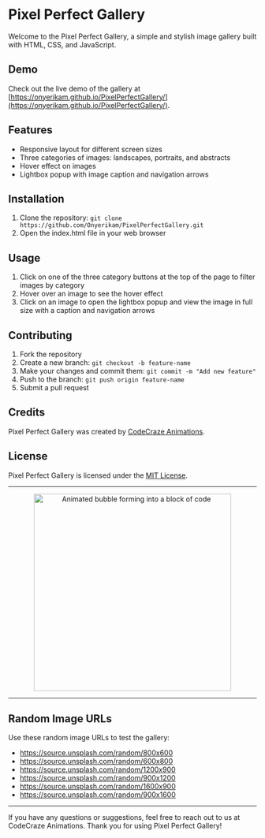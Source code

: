 <!-- Pixel Perfect Gallery README -->

# Pixel Perfect Gallery

Welcome to the Pixel Perfect Gallery, a simple and stylish image gallery built with HTML, CSS, and JavaScript.

## Demo

Check out the live demo of the gallery at [https://onyerikam.github.io/PixelPerfectGallery/](https://onyerikam.github.io/PixelPerfectGallery/).

## Features

- Responsive layout for different screen sizes
- Three categories of images: landscapes, portraits, and abstracts
- Hover effect on images
- Lightbox popup with image caption and navigation arrows

## Installation

1. Clone the repository: `git clone https://github.com/Onyerikam/PixelPerfectGallery.git`
2. Open the index.html file in your web browser

## Usage

1. Click on one of the three category buttons at the top of the page to filter images by category
2. Hover over an image to see the hover effect
3. Click on an image to open the lightbox popup and view the image in full size with a caption and navigation arrows

## Contributing

1. Fork the repository
2. Create a new branch: `git checkout -b feature-name`
3. Make your changes and commit them: `git commit -m "Add new feature"`
4. Push to the branch: `git push origin feature-name`
5. Submit a pull request

## Credits

Pixel Perfect Gallery was created by [CodeCraze Animations](https://www.youtube.com/channel/UCuM9bvzkhGIGKj1Ovv0ThDQ). 

## License

Pixel Perfect Gallery is licensed under the [MIT License](https://github.com/codecrazea/pixel-perfect-gallery/blob/main/LICENSE).

---

<div align="center">
  <img src="https://media.giphy.com/media/1xMvGujRcN0SROnMYt/giphy.gif" alt="Animated bubble forming into a block of code" width="400">
</div>

---

## Random Image URLs

Use these random image URLs to test the gallery:

- https://source.unsplash.com/random/800x600
- https://source.unsplash.com/random/600x800
- https://source.unsplash.com/random/1200x900
- https://source.unsplash.com/random/900x1200
- https://source.unsplash.com/random/1600x900
- https://source.unsplash.com/random/900x1600

---

If you have any questions or suggestions, feel free to reach out to us at CodeCraze Animations. Thank you for using Pixel Perfect Gallery!